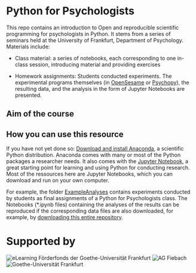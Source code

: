 ﻿# Python for Psychologists

This repo contains an introduction to Open and reproducible scientific programming for
psychologists in Python. It stems from a series of seminars held at the University of Frankfurt, Department of Psychology. 
Materials include:

- Class material: a series of notebooks, each corresponding to one in-class session, 
introducing material and providing exercises

- Homework assignments: Students conducted experiments. The experimental programs themselves 
(in [OpenSesame](http://osdoc.cogsci.nl/) or [Psychopy](http://www.psychopy.org)), the resulting data, and the 
analysis in the  form of Jupyter Notebooks are presented.

## Aim of the course



## How you can use this resource

If you have not yet done so: [Download and install Anaconda](https://www.anaconda.com/download/#macos), a scientific Python distribution.
Anaconda comes with many or most of the Python packages a researcher needs. It also comes with the [Jupyter Notebook](http://jupyter.org),
a great starting point for learning and using Python for conducting research. Most of the ressources here are Jupyter Notebooks, which you
can download and run on your own computer.

For example, the folder [ExampleAnalyses](https://github.com/jona-sassenhagen/python_for_psychologists/tree/master/ExampleExperiments)
contains experiments conducted by students as final assignments of a Python for Psychologists class.
The Notebooks (*.ipynb files) containing the analyses of the results can be reproduced if the corresponding data files are also downloaded,
for example, by [downloading this entire repository](https://github.com/jona-sassenhagen/python_for_psychologists/archive/master.zip).


# Supported by

![eLearning Förderfonds der Goethe-Universität Frankfurt](https://blog.studiumdigitale.uni-frankfurt.de/elf/files/2016/03/cropped-eLF_logo-1.png) ![AG 
Fiebach](http://static1.squarespace.com/static/55a04efee4b06ad275768c2b/t/592898a520099e2f4bf7470b/1521543233985/?format=300w) ![Goethe-Universität 
Frankfurt](http://www.uni-frankfurt.de/assets/ci/head_logo-3f4b9591169c7a3095f77eb21e4d00649f1ed7bdc00ace2e4eb2c9b5285e07ea.svg)
